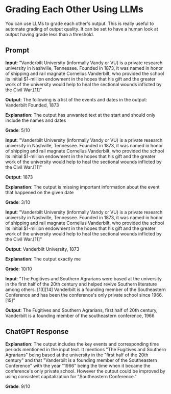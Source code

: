 # Grading Each Other Using LLMs
You can use LLMs to grade each other's output. This is really useful to automate grading of output quality. It can be set to have a human look at output having grade less than a threshold.

## Prompt
__Input__: "Vanderbilt University (informally Vandy or VU) is a private research university in Nashville, Tennessee. Founded in 1873, it was named in honor of shipping and rail magnate Cornelius Vanderbilt, who provided the school its initial $1-million endowment in the hopes that his gift and the greater work of the university would help to heal the sectional wounds inflicted by the Civil War.[11]"

__Output__: The following is a list of the events and dates in the output: Vanderbilt Founded, 1873

__Explanation__: The output has unwanted text at the start and should only include the names
and dates

__Grade__: 5/10

__Input__: "Vanderbilt University (informally Vandy or VU) is a private research university in Nashville, Tennessee. Founded in 1873, it was named in honor of shipping and rail magnate Cornelius Vanderbilt, who provided the school its initial $1-million endowment in the hopes that his gift and the greater work of the university would help to heal the sectional wounds inflicted by the Civil War.[11]"

__Output__: 1873

__Explanation__: The output is missing important information about the event that happened on the given date

__Grade__: 3/10

__Input__: "Vanderbilt University (informally Vandy or VU) is a private research university in Nashville, Tennessee. Founded in 1873, it was named in honor of shipping and rail magnate Cornelius Vanderbilt, who provided the school its initial $1-million endowment in the hopes that his gift and the greater work of the university would help to heal the sectional wounds inflicted by the Civil War.[11]"

__Output__: Vanderbilt University, 1873

__Explanation__: The output exactly me

__Grade__: 10/10

__Input__: "The Fugitives and Southern Agrarians were based at the university in the first half of the 20th century and helped revive Southern literature among others. [13][14] Vanderbilt is a founding member of the Southeastern Conference and has been the conference's only private school since 1966.[15]"

__Output__: The Fugitives and Southern Agrarians, first half of 20th century, Vanderbilt is a founding member of the southeastern conference, 1966

## ChatGPT Response
__Explanation__: The output includes the key events and corresponding time periods mentioned
in the input text. It mentions "The Fugitives and Southern Agrarians" being based at the university in the "first half of the 20th century" and that "Vanderbilt is a founding member of the Southeastern Conference" with the year "1966" being the time when it became the conference's only private school. However the output could be improved by using consistent capitalization for "Southeastern Conference."

__Grade__: 9/10